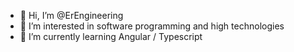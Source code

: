 - 👋 Hi, I’m @ErEngineering
- 👀 I’m interested in software programming and high technologies
- 🌱 I’m currently learning Angular / Typescript



<!---
ErEngineering/ErEngineering is a ✨ special ✨ repository because its `README.md` (this file) appears on your GitHub profile.
You can click the Preview link to take a look at your changes.
--->

